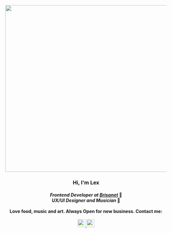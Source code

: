 <p align="center">
  <img src="https://31.media.tumblr.com/e75a543e8951d83f8c34e190c0e11e21/tumblr_mp4tjzHQtc1re9sg9o1_500.gif" width="520px"/>
</p>

<h3 align="center">
  <b>Hi, I'm Lex</b>
</h3>

<h4 align="center">
  <i>Frontend Developer at <a href="https://www.brisanet.com.br/" target="_blank">Brisanet</a> </i> 🏢 <br>
  <i>UX/UI Designer and Musician  </i> 🎨
  <br> <br>
  <b> Love food, music and art. Always Open for new business. Contact me: </b>
  <br> <br>
  <a href="https://www.linkedin.com/in/alex-rodrigues-83558718b/" target="_blank">
    <img src="https://www.flaticon.com/svg/vstatic/svg/1384/1384014.svg?token=exp=1612447592~hmac=b0aad57c9b9bc6b5bfea3c5a067f6e9d" width="24px"/>
  </a>
  <a href="https://www.instagram.com/wastedyuno" target="_blank">
    <img src="https://www.flaticon.com/svg/vstatic/svg/1384/1384015.svg?token=exp=1611073032~hmac=f53a7c9187bee5a3bb25c835793539c5" width="24px"/>
  </a>
</h4>
